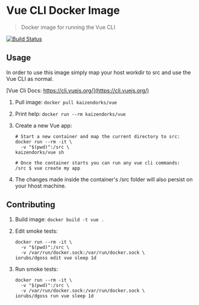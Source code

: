 # Vue CLI Docker Image

> Docker image for running the Vue CLI

[![Build Status](https://travis-ci.org/kaizendorks/vuecli-in-docker.svg?branch=master)](https://travis-ci.org/kaizendorks/vuecli-in-docker)

## Usage

In order to use this image simply map your host workdir to src and use the Vue CLI as normal.

[Vue Cli Docs: https://cli.vuejs.org/](https://cli.vuejs.org/)

1. Pull image: `docker pull kaizendorks/vue`
1. Print help: `docker run --rm kaizendorks/vue`
1. Create a new Vue app:

       # Start a new container and map the current directory to src:
       docker run --rm -it \
         -v "$(pwd)":/src \
       kaizendorks/vue sh

       # Once the container starts you can run any vue cli commands:
       /src $ vue create my app

1. The changes made inside the container's /src folder will also persist on your hhost machine.

## Contributing

1. Build image: `docker build -t vue .`
1. Edit smoke tests:

       docker run --rm -it \
         -v "$(pwd)":/src \
         -v /var/run/docker.sock:/var/run/docker.sock \
       iorubs/dgoss edit vue sleep 1d

1. Run smoke tests:

       docker run --rm -it \
         -v "$(pwd)":/src \
         -v /var/run/docker.sock:/var/run/docker.sock \
       iorubs/dgoss run vue sleep 1d
